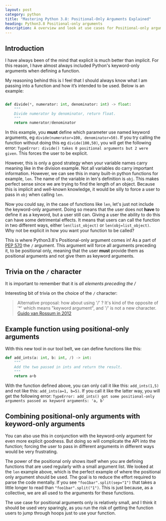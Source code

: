 ```yaml
---
layout: post
category: python
title: "Mastering Python 3.8: Positional-Only Arguments Explained"
heading: Python3.8 Positional-only arguments
description: A overview and look at use cases for Positional-only arguments introduced in Python3.8
---
```


## Introduction

I have always been of the mind that explicit is much better than implicit. For
this reason, I have almost always included Python's keyword-only arguments when
defining a function.


My reasoning behind this is I feel that I should always know what I am passing
into a function and how it’s intended to be used. Below is an example:

```python

def divide(*, numerator: int, denominator: int) -> float:
    """
    Divide numerator by denominator, return float.
    """
    return numerator/denominator

```


In this example, you **must** define which parameter use named keyword
arguments, eg `divide(numerator=100, denominator=50)`. If you try calling the
function without doing this eg `divide(100,50)`, you will get the following
error: `TypeError: divide() takes 0 positional arguments but 2 were given`.
This forces the user to be explicit.


However, this is only a good strategy when your variable names carry meaning
like in the division example. Not all variables do carry important information.
However, we can see this in many built-in python functions for example, `len`.
The name of the variable in len's definition is `obj`. This makes perfect
sense since we are trying to find the length of an object. Because this is
implicit and well-known knowledge, it would be silly to force a user to pass in
`obj` when calling `len`.


Now you could say, in the case of functions like `len`, let's just not
include the keyword-only argument. Doing so means that the user does not
**have** to define it as a keyword, but a user still can. Giving a user the
ability to do this can have some detrimental effects. It means that users can
call the function in two different ways, either `len(list_object)` or
`len(obj=list_object)`. Why not be explicit in how you want your function
to be called?


This is where Python3.8's Positional-only argument comes in! As a part of [PEP
570](https://www.python.org/dev/peps/pep-0570/) the `/` argument. This argument
will force all arguments preceding it, to be positional only, meaning that the
user **must** provide them as positional arguments and not give them as
keyword arguments.


## Trivia on the `/` character
It is important to remember that it is *all elements preceding the /*


Interesting bit of trivia on the choice of the `/` character:

> Alternative proposal: how about using '/' ? It's kind of the opposite of '*'
> which means "keyword argument", and '/' is not a new character.
[Guido van Rossum in 2012](https://mail.python.org/pipermail/python-ideas/2012-March/014364.html)

## Example function using positional-only arguments

With this new tool in our tool belt, we can define functions like this:

```python
def add_ints(a: int, b: int, /) -> int:
    """
    Add the two passed in ints and return the result.
    """
    return a+b
```

With the function defined above, you can only call it like this: `add_ints(1,5)`
and not like this: `add_ints(a=1, b=5)`. If you call it like the latter way, you
will get the following error:
`TypeError: add_ints() got some positional-only arguments passed as keyword arguments: 'a, b'`

## Combining positional-only arguments with keyword-only arguments

You can also use this in conjunction with the keyword-only argument for even
more explicit goodness. But doing so will complicate the API into the function;
forcing the user to pass in different arguments in different ways would be
very frustrating.

The power of the positional only shows itself when you are defining functions
that are used regularly with a small argument list. We looked at the `len`
example above, which is the perfect example of where the positional
only argument should be used. The goal is to reduce the effort required
to parse the code mentally.  If you see `"foo1bar".split(sep="1")` that takes a
little longer to read than `"foo1bar".split("1")`. This is just because, as a
collective, we are all used to the arguments for these functions.

The use case for positional arguments only is relatively small, and I think it
should be used very sparingly, as you run the risk of getting the function
users to jump through hoops just to use your function.
